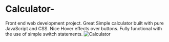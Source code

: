 # Calculator-
Front end web development project.
Great Simple calculator built with pure JavaScript and CSS. Nice Hover effects over buttons. 
Fully functional with the use of simple switch statements.
![Calculator](https://user-images.githubusercontent.com/79469954/125782767-74d94381-e083-482c-a27c-60ebd0e0f44e.png)
